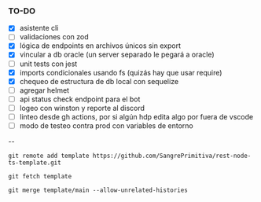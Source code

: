 ### TO-DO

-   [x] asistente cli
-   [ ] validaciones con zod
-   [x] lógica de endpoints en archivos únicos sin export
-   [x] vincular a db oracle (un server separado le pegará a oracle)
-   [ ] unit tests con jest
-   [x] imports condicionales usando fs (quizás hay que usar require)
-   [x] chequeo de estructura de db local con sequelize
-   [ ] agregar helmet
-   [ ] api status check endpoint para el bot
-   [ ] logeo con winston y reporte al discord
-   [ ] linteo desde gh actions, por si algún hdp edita algo por fuera de vscode
-   [ ] modo de testeo contra prod con variables de entorno

--

```
git remote add template https://github.com/SangrePrimitiva/rest-node-ts-template.git
```

```
git fetch template
```

```
git merge template/main --allow-unrelated-histories
```
